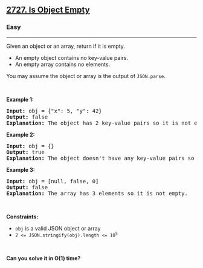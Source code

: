 <h2><a href="https://leetcode.com/problems/is-object-empty/">2727. Is Object Empty</a></h2><h3>Easy</h3><hr><div><p data-sider-select-id="323b0d62-ce10-454e-9f77-57bff04666c7">Given an object or an array, return if it is empty.</p>

<ul>
	<li>An empty object contains no key-value pairs.</li>
	<li>An empty array contains no elements.</li>
</ul>

<p>You may assume the object or array is the output of&nbsp;<code>JSON.parse</code>.</p>

<p data-sider-select-id="22984381-77b5-45dd-abd4-5a9a395bdfd2">&nbsp;</p>
<p><strong class="example">Example 1:</strong></p>

<pre data-sider-select-id="9c45e048-48af-4532-bc20-98a88aae5b1e"><strong>Input:</strong> obj = {"x": 5, "y": 42}
<strong>Output:</strong> false
<strong>Explanation:</strong> The object has 2 key-value pairs so it is not empty.
</pre>

<p><strong class="example">Example 2:</strong></p>

<pre data-sider-select-id="c0d6a6f2-49fb-443a-a634-903474c3fb11"><strong>Input:</strong> obj = {}
<strong>Output:</strong> true
<strong>Explanation:</strong> The object doesn't have any key-value pairs so it is empty.
</pre>

<p><strong class="example">Example 3:</strong></p>

<pre data-sider-select-id="a3d9a7ea-b10d-4b96-ae88-d029863254b6"><strong>Input:</strong> obj = [null, false, 0]
<strong>Output:</strong> false
<strong>Explanation:</strong> The array has 3 elements so it is not empty.
</pre>

<p>&nbsp;</p>
<p><strong data-sider-select-id="417c62d9-ff0b-4b8f-869c-cde2798aeabc">Constraints:</strong></p>

<ul>
	<li><code data-sider-select-id="063adca3-dff4-4fab-bc29-29178951227c">obj</code> is a valid JSON object or array</li>
	<li><code>2 &lt;= JSON.stringify(obj).length &lt;= 10<sup>5</sup></code></li>
</ul>

<p>&nbsp;</p>
<strong>Can you solve it in O(1) time?</strong></div>